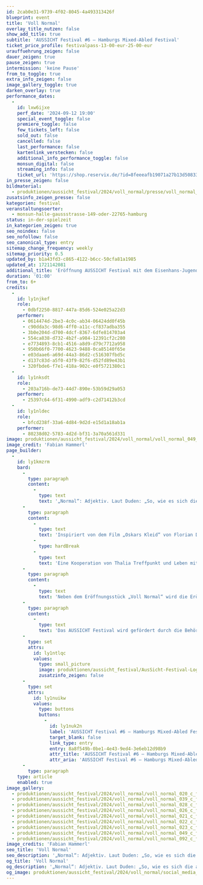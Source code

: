 ```yaml
---
id: 2cab0e31-9739-4f02-8045-4a493313426f
blueprint: event
title: 'Voll Normal'
overlay_title_nutzen: false
show_add_title: true
subtitle: 'AUSSICHT Festival #6 – Hamburgs Mixed-Abled Festival'
ticket_price_profile: festivalpass-13-00-eur-25-00-eur
urauffuehrung_zeigen: false
dauer_zeigen: true
pause_zeigen: true
intermission: 'keine Pause'
from_to_toggle: true
extra_info_zeigen: false
image_gallery_toggle: true
darken_overlay: true
performance_dates:
  -
    id: lxw6ijxe
    perf_date: '2024-09-12 19:00'
    special_event_toggle: false
    premiere_toggle: false
    few_tickets_left: false
    sold_out: false
    cancelled: false
    last_performance: false
    kartenlink_verstecken: false
    additional_info_performance_toggle: false
    monsun_digital: false
    streaming_info: false
    ticket_url: 'https://shop.reservix.de/?id=8feeeafb19071a27b13d5083379d95183e9ab490f2f135faf80b2fecfc1ba00f2aba7ad8945f4a4292549eb86feddc1b&vID=7337&eventGrpID=477162&eventID=2292357'
in_presse_zeigen: false
bildmaterial:
  - produktionen/aussicht_festival/2024/voll_normal/presse/voll_normal_aussicht_festival_monsun_c_fabian_hammerl.zip
zusatsinfo_zeigen_presse: false
kategorien: festival
veranstaltungsoerter:
  - monsun-halle-gaussstrasse-149-oder-22765-hamburg
status: in-der-spielzeit
in_kategorien_zeigen: true
seo_noindex: false
seo_nofollow: false
seo_canonical_type: entry
sitemap_change_frequency: weekly
sitemap_priority: 0.5
updated_by: b1a43fd3-c865-4122-b6cc-50cfa81a1985
updated_at: 1721142081
additional_title: 'Eröffnung AUSSICHT Festival mit dem Eisenhans-Jugend Theaterprojekt [Hamburg], dem Thikwa Theater [Berlin] und Record-o-mat [Hamburg]'
duration: '01:00'
from_to: 6+
credits:
  -
    id: ly1njkef
    role:
      - 0dbf2250-8817-447a-85d6-524e025a22d3
    performer:
      - 0614474d-2be3-4c0c-ab34-06424dd0f45b
      - c90dda3c-98d6-4ff0-a11c-cf837adba355
      - 3b0e204d-d700-4dcf-8367-6dfe814703a4
      - 554ca838-d732-4b2f-a984-12391cf2c280
      - e7734893-8cb1-4516-a8d9-d79c7712a958
      - 950b66f0-7700-4623-9488-0ca85140f65e
      - e03daae6-a69d-44a3-86d2-c516307fbd5c
      - d137c83d-a5f0-43f9-82f6-d52fd89e43b1
      - 320fbde6-f7e1-418a-902c-e0f5721380c1
  -
    id: ly1nksdt
    role:
      - 203a716b-de73-44d7-890e-53b59d29a053
    performer:
      - 25397c64-6f31-4990-adf9-c2d71412b3cd
  -
    id: ly1nldec
    role:
      - bfcd238f-33a6-4d84-9d2d-e15d1a18ab1a
    performer:
      - 80238d02-5783-4d2d-bf31-3a70a561d331
image: produktionen/aussicht_festival/2024/voll_normal/voll_normal_049_c_fabian_hammerl.jpg
image_credit: 'Fabian Hammerl'
page_builder:
  -
    id: ly1kmzrm
    bard:
      -
        type: paragraph
        content:
          -
            type: text
            text: '„Normal“: Adjektiv. Laut Duden: „So, wie es sich die allgemeine Meinung als das Übliche, Richtige vorstellt“. Wenn eine Person nicht dem klassischen Durchschnitt entspricht, muss sich die Person anpassen? Oder muss die Vorstellung vom Durchschnitt angepasst werden? Aber was ist heute noch üblich, was ist richtig? Was ist eigentlich heute noch normal? Der Kontrast zu denen, die sich an den alten Normen festhalten wollen, wird immer größer. Wie kann unsere Gesellschaft vorankommen, wenn diese beiden Pole sich immer mehr voneinander entfernen?'
      -
        type: paragraph
        content:
          -
            type: text
            text: 'Inspiriert von dem Film „Oskars Kleid“ von Florian David Fitz beschäftigt sich die Eisenhans-Jugendgruppe spielerisch mit diesen Fragen.'
          -
            type: hardBreak
          -
            type: text
            text: 'Eine Kooperation von Thalia Treffpunkt und Leben mit Behinderung Hamburg.'
      -
        type: paragraph
        content:
          -
            type: text
            text: 'Neben dem Eröffnungsstück „Voll Normal“ wird die Eröffnung des AUSSICHT Festivals #6 begleitet durch die Ausstellung des Künstlerin Rudina Bejtuli vom Thikwa Theater [Berlin] und durch die Klang-Sound-Installation „record-o-mat“ der echo.urban GbR.'
      -
        type: paragraph
        content:
          -
            type: text
            text: 'Das AUSSICHT Festival wird gefördert durch die Behörde für Kultur und Medien Hamburg.'
      -
        type: set
        attrs:
          id: ly1ntlqc
          values:
            type: small_picture
            image: produktionen/aussicht_festival/AusSicht-Festival-Logo-Rechteck.jpg
            zusatzinfo_zeigen: false
      -
        type: set
        attrs:
          id: ly1nuikw
          values:
            type: buttons
            buttons:
              -
                id: ly1nuk2n
                label: 'AUSSICHT Festival #6 – Hamburgs Mixed-Abled Festival'
                target_blank: false
                link_type: entry
                entry: 8a8f549b-0be1-4e43-9ed4-3e6eb12d98b9
                attr_title: 'AUSSICHT Festival #6 – Hamburgs Mixed-Abled Festival'
                attr_aria: 'AUSSICHT Festival #6 – Hamburgs Mixed-Abled Festival'
      -
        type: paragraph
    type: article
    enabled: true
image_gallery:
  - produktionen/aussicht_festival/2024/voll_normal/voll_normal_020_c_fabian_hammerl.jpg
  - produktionen/aussicht_festival/2024/voll_normal/voll_normal_039_c_fabian_hammerl.jpg
  - produktionen/aussicht_festival/2024/voll_normal/voll_normal_028_c_fabian_hammerl.jpg
  - produktionen/aussicht_festival/2024/voll_normal/voll_normal_026_c_fabian_hammerl.jpg
  - produktionen/aussicht_festival/2024/voll_normal/voll_normal_021_c_fabian_hammerl.jpg
  - produktionen/aussicht_festival/2024/voll_normal/voll_normal_022_c_fabian_hammerl.jpg
  - produktionen/aussicht_festival/2024/voll_normal/voll_normal_023_c_fabian_hammerl.jpg
  - produktionen/aussicht_festival/2024/voll_normal/voll_normal_049_c_fabian_hammerl.jpg
  - produktionen/aussicht_festival/2024/voll_normal/voll_normal_092_c_fabian_hammerl.jpg
image_credits: 'Fabian Hammerl'
seo_title: 'Voll Normal'
seo_description: '„Normal“: Adjektiv. Laut Duden: „So, wie es sich die allgemeine Meinung als das Übliche, Richtige vorstellt“. Aber was ist heute noch üblich, was ist richtig?'
og_title: 'Voll Normal'
og_description: '„Normal“: Adjektiv. Laut Duden: „So, wie es sich die allgemeine Meinung als das Übliche, Richtige vorstellt“. Wenn eine Person nicht dem klassischen Durchschnitt entspricht, muss sich die Person anpassen? Oder muss die Vorstellung vom Durchschnitt angepasst werden? Aber was ist heute noch üblich, was ist richtig?'
og_image: produktionen/aussicht_festival/2024/voll_normal/social_media_voll_normal_c_fabian_hammerl.jpg
---
```

